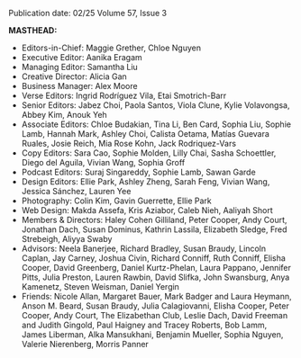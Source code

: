 Publication date: 02/25
Volume 57, Issue 3

**MASTHEAD:**
- Editors-in-Chief: Maggie Grether, Chloe Nguyen
- Executive Editor: Aanika Eragam
- Managing Editor: Samantha Liu
- Creative Director: Alicia Gan
- Business Manager: Alex Moore
- Verse Editors: Ingrid Rodríguez Vila, Etai Smotrich-Barr
- Senior Editors: Jabez Choi, Paola Santos, Viola Clune, Kylie Volavongsa, Abbey Kim, Anouk Yeh
- Associate Editors: Chloe Budakian, Tina Li, Ben Card, Sophia Liu, Sophie Lamb, Hannah Mark, Ashley Choi, Calista Oetama, Matías Guevara Ruales, Josie Reich, Mia Rose Kohn, Jack Rodriquez-Vars
- Copy Editors: Sara Cao, Sophie Molden, Lilly Chai, Sasha Schoettler, Diego del Aguila, Vivian Wang, Sophia Groff
- Podcast Editors: Suraj Singareddy, Sophie Lamb, Sawan Garde
- Design Editors: Ellie Park, Ashley Zheng, Sarah Feng, Vivian Wang, Jessica Sánchez, Lauren Yee
- Photography: Colin Kim, Gavin Guerrette, Ellie Park
- Web Design: Makda Assefa, Kris Aziabor, Caleb Nieh, Aaliyah Short
- Members & Directors: Haley Cohen Gilliland, Peter Cooper, Andy Court, Jonathan Dach, Susan Dominus, Kathrin Lassila, Elizabeth Sledge, Fred Strebeigh, Aliyya Swaby
- Advisors: Neela Banerjee, Richard Bradley, Susan Braudy, Lincoln Caplan, Jay Carney, Joshua Civin, Richard Conniff, Ruth Conniff, Elisha Cooper, David Greenberg, Daniel Kurtz-Phelan, Laura Pappano, Jennifer Pitts, Julia Preston, Lauren Rawbin, David Slifka, John Swansburg, Anya Kamenetz, Steven Weisman, Daniel Yergin
- Friends: Nicole Allan, Margaret Bauer, Mark Badger and Laura Heymann, Anson M. Beard, Susan Braudy, Julia Calagiovanni, Elisha Cooper, Peter Cooper, Andy Court, The Elizabethan Club, Leslie Dach, David Freeman and Judith Gingold, Paul Haigney and Tracey Roberts, Bob Lamm, James Liberman, Alka Mansukhani, Benjamin Mueller, Sophia Nguyen, Valerie Nierenberg, Morris Panner

